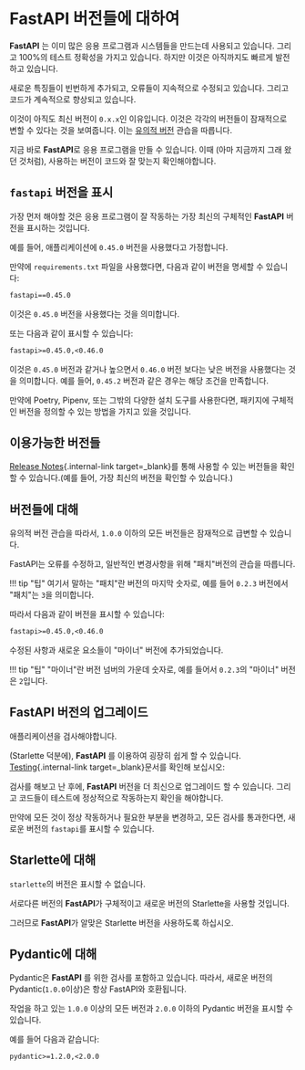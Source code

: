 # FastAPI 버전들에 대하여

**FastAPI** 는 이미 많은 응용 프로그램과 시스템들을 만드는데 사용되고 있습니다. 그리고 100%의 테스트 정확성을 가지고 있습니다. 하지만 이것은 아직까지도 빠르게 발전하고 있습니다.

새로운 특징들이 빈번하게 추가되고, 오류들이 지속적으로 수정되고 있습니다. 그리고 코드가 계속적으로 향상되고 있습니다.

이것이 아직도 최신 버전이 `0.x.x`인 이유입니다. 이것은 각각의 버전들이 잠재적으로 변할 수 있다는 것을 보여줍니다. 이는 <a href="https://semver.org/" class="external-link" target="_blank">유의적 버전</a> 관습을 따릅니다.

지금 바로 **FastAPI**로 응용 프로그램을 만들 수 있습니다. 이때 (아마 지금까지 그래 왔던 것처럼), 사용하는 버전이 코드와 잘 맞는지 확인해야합니다.  

## `fastapi` 버전을 표시

가장 먼저 해야할 것은 응용 프로그램이 잘 작동하는 가장 최신의 구체적인 **FastAPI** 버전을 표시하는 것입니다.

예를 들어, 애플리케이션에 `0.45.0` 버전을 사용했다고 가정합니다.

만약에 `requirements.txt` 파일을 사용했다면, 다음과 같이 버전을 명세할 수 있습니다:

```txt
fastapi==0.45.0
```

이것은 `0.45.0` 버전을 사용했다는 것을 의미합니다.

또는 다음과 같이 표시할 수 있습니다:

```txt
fastapi>=0.45.0,<0.46.0
```

이것은 `0.45.0` 버전과 같거나 높으면서 `0.46.0` 버전 보다는 낮은 버전을 사용했다는 것을 의미합니다. 예를 들어, `0.45.2` 버전과 같은 경우는 해당 조건을 만족합니다.

만약에 Poetry, Pipenv, 또는 그밖의 다양한 설치 도구를 사용한다면, 패키지에 구체적인 버전을 정의할 수 있는 방법을 가지고 있을 것입니다.

## 이용가능한 버전들

[Release Notes](../release-notes.md){.internal-link target=_blank}를 통해 사용할 수 있는 버전들을 확인할 수 있습니다.(예를 들어, 가장 최신의 버전을 확인할 수 있습니다.)


## 버전들에 대해

유의적 버전 관습을 따라서, `1.0.0` 이하의 모든 버전들은 잠재적으로 급변할 수 있습니다.

FastAPI는 오류를 수정하고, 일반적인 변경사항을 위해 "패치"버전의 관습을 따릅니다.

!!! tip "팁"
    여기서 말하는 "패치"란 버전의 마지막 숫자로, 예를 들어 `0.2.3` 버전에서 "패치"는 `3`을 의미합니다.

따라서 다음과 같이 버전을 표시할 수 있습니다: 

```txt
fastapi>=0.45.0,<0.46.0
```

수정된 사항과 새로운 요소들이 "마이너" 버전에 추가되었습니다.

!!! tip "팁"
    "마이너"란 버전 넘버의 가운데 숫자로, 예를 들어서 `0.2.3`의 "마이너" 버전은 `2`입니다.

## FastAPI 버전의 업그레이드

애플리케이션을 검사해야합니다.

(Starlette 덕분에), **FastAPI** 를 이용하여 굉장히 쉽게 할 수 있습니다. [Testing](../tutorial/testing.md){.internal-link target=_blank}문서를 확인해 보십시오:

검사를 해보고 난 후에, **FastAPI** 버전을 더 최신으로 업그레이드 할 수 있습니다. 그리고 코드들이 테스트에 정상적으로 작동하는지 확인을 해야합니다.

만약에 모든 것이 정상 작동하거나 필요한 부분을 변경하고, 모든 검사를 통과한다면, 새로운 버전의  `fastapi`를 표시할 수 있습니다.

## Starlette에 대해

`starlette`의 버전은 표시할 수 없습니다.

서로다른 버전의 **FastAPI**가 구체적이고 새로운 버전의 Starlette을 사용할 것입니다. 

그러므로 **FastAPI**가 알맞은 Starlette 버전을 사용하도록 하십시오.

## Pydantic에 대해

Pydantic은 **FastAPI** 를 위한 검사를 포함하고 있습니다. 따라서, 새로운 버전의 Pydantic(`1.0.0`이상)은 항상 FastAPI와 호환됩니다.

작업을 하고 있는 `1.0.0` 이상의 모든 버전과 `2.0.0` 이하의 Pydantic 버전을 표시할 수 있습니다.

예를 들어 다음과 같습니다:

```txt
pydantic>=1.2.0,<2.0.0
```
